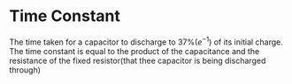 # Time Constant
The time taken for a capacitor to discharge to 37%($e^{-1}$)  of its initial charge. The time constant is equal to the product of the capacitance and the resistance of the fixed resistor(that thee capacitor is being discharged through) 
